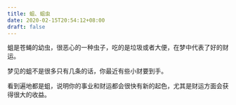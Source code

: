 ```yaml
---
title: 蛆、蛆虫
date: 2020-02-15T20:54:12+08:00
draft: false
---
```


蛆是苍蝇的幼虫，很恶心的一种虫子，吃的是垃圾或者大便，在梦中代表了好的财运。

梦见的蛆不是很多只有几条的话，你最近有些小财要到手。

看到遍地都是蛆，说明你的事业和财运都会很快有新的起色，尤其是财运方面会获得很大的收益。